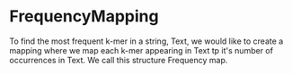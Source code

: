 # FrequencyMapping
To find the most frequent k-mer in a string, Text, we would like to create a mapping where we map each k-mer appearing in Text tp it's number of occurrences in Text.  We call this structure Frequency map. 

